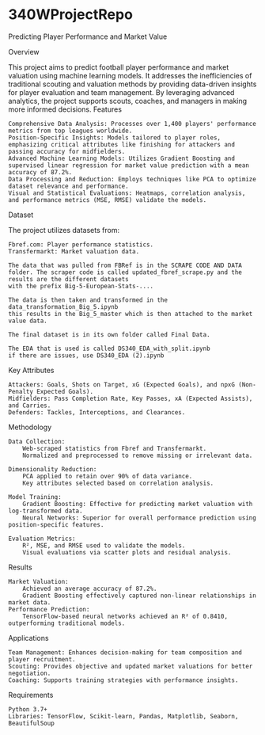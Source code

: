 # 340WProjectRepo
Predicting Player Performance and Market Value

Overview

This project aims to predict football player performance and market valuation using machine learning models. It addresses the inefficiencies of traditional scouting and valuation methods by providing data-driven insights for player evaluation and team management. By leveraging advanced analytics, the project supports scouts, coaches, and managers in making more informed decisions.
Features

    Comprehensive Data Analysis: Processes over 1,400 players' performance metrics from top leagues worldwide.
    Position-Specific Insights: Models tailored to player roles, emphasizing critical attributes like finishing for attackers and passing accuracy for midfielders.
    Advanced Machine Learning Models: Utilizes Gradient Boosting and supervised linear regression for market value prediction with a mean accuracy of 87.2%.
    Data Processing and Reduction: Employs techniques like PCA to optimize dataset relevance and performance.
    Visual and Statistical Evaluations: Heatmaps, correlation analysis, and performance metrics (MSE, RMSE) validate the models.

Dataset

The project utilizes datasets from:

    Fbref.com: Player performance statistics.
    Transfermarkt: Market valuation data.

    The data that was pulled from FBRef is in the SCRAPE CODE AND DATA folder. The scraper code is called updated_fbref_scrape.py and the results are the different datasets
    with the prefix Big-5-European-Stats-....

    The data is then taken and transformed in the data_transformation_Big_5.ipynb
    this results in the Big_5_master which is then attached to the market value data. 

    The final dataset is in its own folder called Final Data.

    The EDA that is used is called DS340_EDA_with_split.ipynb
    if there are issues, use DS340_EDA (2).ipynb

Key Attributes

    Attackers: Goals, Shots on Target, xG (Expected Goals), and npxG (Non-Penalty Expected Goals).
    Midfielders: Pass Completion Rate, Key Passes, xA (Expected Assists), and Carries.
    Defenders: Tackles, Interceptions, and Clearances.

Methodology

    Data Collection:
        Web-scraped statistics from Fbref and Transfermarkt.
        Normalized and preprocessed to remove missing or irrelevant data.

    Dimensionality Reduction:
        PCA applied to retain over 90% of data variance.
        Key attributes selected based on correlation analysis.

    Model Training:
        Gradient Boosting: Effective for predicting market valuation with log-transformed data.
        Neural Networks: Superior for overall performance prediction using position-specific features.

    Evaluation Metrics:
        R², MSE, and RMSE used to validate the models.
        Visual evaluations via scatter plots and residual analysis.

Results

    Market Valuation:
        Achieved an average accuracy of 87.2%.
        Gradient Boosting effectively captured non-linear relationships in market data.
    Performance Prediction:
        TensorFlow-based neural networks achieved an R² of 0.8410, outperforming traditional models.

Applications

    Team Management: Enhances decision-making for team composition and player recruitment.
    Scouting: Provides objective and updated market valuations for better negotiation.
    Coaching: Supports training strategies with performance insights.

Requirements

    Python 3.7+
    Libraries: TensorFlow, Scikit-learn, Pandas, Matplotlib, Seaborn, BeautifulSoup


